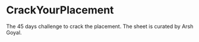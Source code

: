 # CrackYourPlacement
The 45 days challenge to crack the placement. The sheet is curated by Arsh Goyal.
